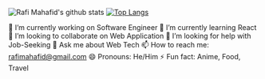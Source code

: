 ![Rafi Mahafid's github stats](https://github-readme-stats.vercel.app/api?username=Maestro-Apollo&hide=stars,issues&theme=radical) [![Top Langs](https://github-readme-stats.vercel.app/api/top-langs/?username=Maestro-Apollo&theme=radical&layout=compact)](https://github.com/Maestro-Apollo/github-readme-stats)

🔭 I’m currently working on Software Engineer
🌱 I’m currently learning React
👯 I’m looking to collaborate on Web Application
🤔 I’m looking for help with Job-Seeking
💬 Ask me about Web Tech
📫 How to reach me: rafimahafid@gmail.com
😄 Pronouns: He/Him
⚡ Fun fact: Anime, Food, Travel

<!--
**Maestro-Apollo/Maestro-Apollo** is a ✨ _special_ ✨ repository because its `README.md` (this file) appears on your GitHub profile.

Here are some ideas to get you started:

- 🔭 I’m currently working on ...
- 🌱 I’m currently learning ...
- 👯 I’m looking to collaborate on ...
- 🤔 I’m looking for help with ...
- 💬 Ask me about ...
- 📫 How to reach me: ...
- 😄 Pronouns: ...
- ⚡ Fun fact: ...
-->
